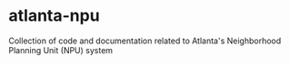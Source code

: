 # atlanta-npu
Collection of code and documentation related to Atlanta's Neighborhood Planning Unit (NPU) system

